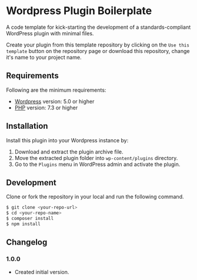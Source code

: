 # Wordpress Plugin Boilerplate
A code template for kick-starting the development of a standards-compliant WordPress plugin with minimal files.

Create your plugin from this template repository by clicking on the `Use this template` button on the repository page or download this repository, change it's name to your project name.

## Requirements
Following are the minimum requirements:

- [Wordpress](https://wordpress.org/) version: 5.0 or higher
- [PHP](https://php.org/) version: 7.3 or higher

## Installation
Install this plugin into your Wordpress instance by:

1. Download and extract the plugin archive file.
2. Move the extracted plugin folder into `wp-content/plugins` directory.
3. Go to the `Plugins` menu in WordPress admin and activate the plugin.

## Development
Clone or fork the repository in your local and run the following command.

```sh
$ git clone <your-repo-url>
$ cd <your-repo-name>
$ composer install
$ npm install
```

## Changelog

### 1.0.0

* Created initial version.